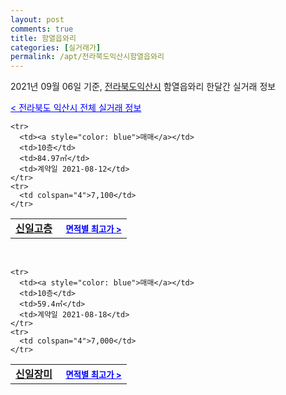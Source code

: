 ```yaml
---
layout: post
comments: true
title: 함열읍와리
categories: [실거래가]
permalink: /apt/전라북도익산시함열읍와리
---
```


2021년 09월 06일 기준, <a href="/apt/전라북도익산시">전라북도익산시</a> 함열읍와리 한달간 실거래 정보

<a style="color: blue;" href="/apt/전라북도익산시">< 전라북도 익산시 전체 실거래 정보</a>
<!---- start ---->
<table>
  <tr>
    <td colspan="4" style="font-weight: bold;"><a href="/apt/전라북도익산시함열읍와리신일고층">신일고층</a> &nbsp;&nbsp;&nbsp; <a style="color: blue; font-size: smaller;" href="/apt/전라북도익산시함열읍와리신일고층">면적별 최고가 ></a></td>
  </tr>
    
    <tr>
      <td><a style="color: blue">매매</a></td>
      <td>10층</td>
      <td>84.97㎡</td>
      <td>계약일 2021-08-12</td>
    </tr>
    <tr>
      <td colspan="4">7,100</td>
    </tr>
      
</table>
<br>
<table>
  <tr>
    <td colspan="4" style="font-weight: bold;"><a href="/apt/전라북도익산시함열읍와리신일장미">신일장미</a> &nbsp;&nbsp;&nbsp; <a style="color: blue; font-size: smaller;" href="/apt/전라북도익산시함열읍와리신일장미">면적별 최고가 ></a></td>
  </tr>
    
    <tr>
      <td><a style="color: blue">매매</a></td>
      <td>10층</td>
      <td>59.4㎡</td>
      <td>계약일 2021-08-18</td>
    </tr>
    <tr>
      <td colspan="4">7,000</td>
    </tr>
      
</table>
<!---- end ---->
    